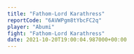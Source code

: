 ```yaml
---
title: "Fathom-Lord Karathress"
reportCode: "6AVWPgm8tYbcFC2q"
player: "Abumi"
fight: "Fathom-Lord Karathress"
date: 2021-10-20T19:00:04.987000+00:00
---
```

